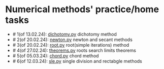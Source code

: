 # Numerical methods' practice/home tasks
- \# 1(of 13.02.24): [dichotomy.py](https://github.com/GaganovAlexander/numerical_methods/blob/main/dichotomy.py) dichotomy method
- \# 2(of 20.02.24): [newton.py](https://github.com/GaganovAlexander/numerical_methods/blob/main/newton.py) newton and secant methods
- \# 3(of 20.02.24): [root.py](https://github.com/GaganovAlexander/numerical_methods/blob/main/simple_iter.py) root(simple iterations) method
- \# 4(of 27.02.24): [theorems.py](https://github.com/GaganovAlexander/numerical_methods/blob/main/dichotomy.py) roots search limits theorems 
- \# 5(of 05.03.24): [chord.py](https://github.com/GaganovAlexander/numerical_methods/blob/main/chord.py) chord method
- \# 6(of 12.03.24): [sle.py](https://github.com/GaganovAlexander/numerical_methods/blob/main/sle.py) single division and rectabgle methods
